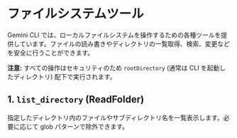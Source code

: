 # ファイルシステムツール

Gemini CLI では、ローカルファイルシステムを操作するための各種ツールを提供しています。ファイルの読み書きやディレクトリの一覧取得、検索、変更などを安全に行うことができます。

**注意:** すべての操作はセキュリティのため `rootDirectory` (通常は CLI を起動したディレクトリ) 配下で実行されます。

## 1. `list_directory` (ReadFolder)
指定したディレクトリ内のファイルやサブディレクトリ名を一覧表示します。必要に応じて glob パターンで除外できます。

